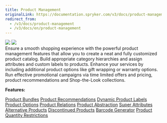 ```yaml
---
title: Product Management
originalLink: https://documentation.spryker.com/v3/docs/product-management
redirect_from:
  - /v3/docs/product-management
  - /v3/docs/en/product-management
---
```


<div class='feature-text'>
    <div class='feature-images'>
    <img class="light-mode" src="https://spryker.s3.eu-central-1.amazonaws.com/docs/Document+360/Capabilities+icons/light/Product+Management.svg"/>
    <img class="dark-mode" src="https://spryker.s3.eu-central-1.amazonaws.com/docs/Document+360/Capabilities+icons/dark/Product+Management.svg"/>
    </div>
    <div class="feature-text-wrap">
Ensure a smooth shopping experience with the powerful product management features that allow you to create a neat and fully customized product catalog. Build appropriate category hierarchies and assign attributes and custom labels to products. Enhance your services by including additional product options like gift wrapping or warranty options. Run effective promotional campaigns via time limited offers and pricing, product recommendations and Shop-the-Look collections.
         </div>
</div>

**Features:**
<div>
<a class="feature-link" href="https://documentation.spryker.com/v4/docs/product-bundle">Product Bundles</a>
<a class="feature-link" href="https://documentation.spryker.com/v4/docs/product-recommendations">Product Recommendations</a>
<a class="feature-link" href="https://documentation.spryker.com/v4/docs/dynamic-product-labels">Dynamic Product Labels</a>
<a class="feature-link" href="https://documentation.spryker.com/v4/docs/product-options-2">Product Options</a>
<a class="feature-link" href="https://documentation.spryker.com/v4/docs/product-relations">Product Relations</a>
<a class="feature-link" href="https://documentation.spryker.com/v4/docs/product-abstraction">Product Abstraction</a>
<a class="feature-link" href="https://documentation.spryker.com/v4/docs/super-attributes">Super Attributes</a>
<a class="feature-link" href="https://documentation.spryker.com/v4/docs/alternative-products">Alternative Products</a>
<a class="feature-link" href="https://documentation.spryker.com/v4/docs/discontinued-products">Discontinued Products</a>
<a class="feature-link" href="https://documentation.spryker.com/v4/docs/barcode-generator">Barcode Generator</a>
<a class="feature-link" href="https://documentation.spryker.com/v4/docs/product-quantity-restrictions">Product Quantity Restrictions</a>
